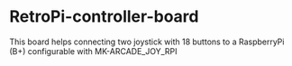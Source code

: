 # RetroPi-controller-board
This board helps connecting two joystick with 18 buttons to a RaspberryPi (B+) configurable with MK-ARCADE_JOY_RPI

